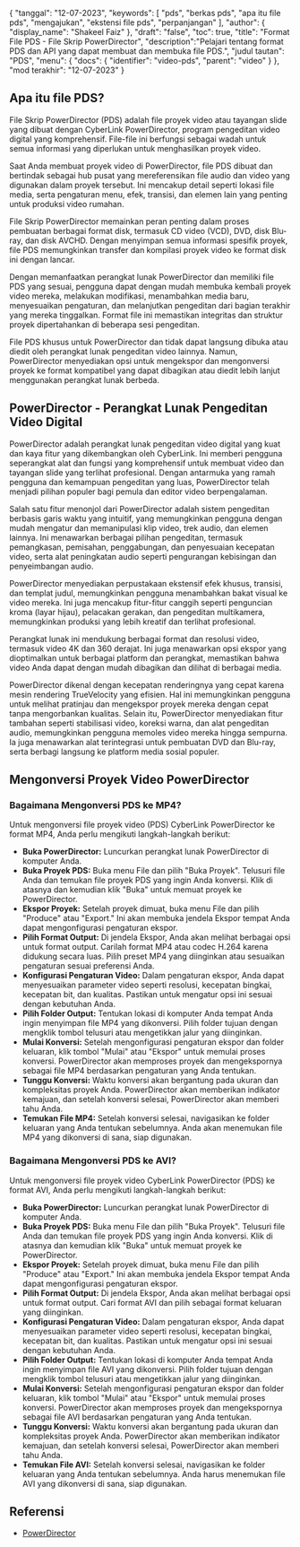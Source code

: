 {
"tanggal": "12-07-2023",
  "keywords": [
"pds",
"berkas pds",
"apa itu file pds",
"mengajukan",
"ekstensi file pds",
"perpanjangan"
],
  "author": {
"display_name": "Shakeel Faiz"
},
"draft": "false",
"toc": true,
"title": "Format File PDS - File Skrip PowerDirector",
  "description":"Pelajari tentang format PDS dan API yang dapat membuat dan membuka file PDS.",
"judul tautan": "PDS",
  "menu": {
    "docs": {
      "identifier": "video-pds",
"parent": "video"
}
},
"mod terakhir": "12-07-2023"
}

## Apa itu file PDS?

File Skrip PowerDirector (PDS) adalah file proyek video atau tayangan slide yang dibuat dengan CyberLink PowerDirector, program pengeditan video digital yang komprehensif. File-file ini berfungsi sebagai wadah untuk semua informasi yang diperlukan untuk menghasilkan proyek video.

Saat Anda membuat proyek video di PowerDirector, file PDS dibuat dan bertindak sebagai hub pusat yang mereferensikan file audio dan video yang digunakan dalam proyek tersebut. Ini mencakup detail seperti lokasi file media, serta pengaturan menu, efek, transisi, dan elemen lain yang penting untuk produksi video rumahan.

File Skrip PowerDirector memainkan peran penting dalam proses pembuatan berbagai format disk, termasuk CD video (VCD), DVD, disk Blu-ray, dan disk AVCHD. Dengan menyimpan semua informasi spesifik proyek, file PDS memungkinkan transfer dan kompilasi proyek video ke format disk ini dengan lancar.

Dengan memanfaatkan perangkat lunak PowerDirector dan memiliki file PDS yang sesuai, pengguna dapat dengan mudah membuka kembali proyek video mereka, melakukan modifikasi, menambahkan media baru, menyesuaikan pengaturan, dan melanjutkan pengeditan dari bagian terakhir yang mereka tinggalkan. Format file ini memastikan integritas dan struktur proyek dipertahankan di beberapa sesi pengeditan.

File PDS khusus untuk PowerDirector dan tidak dapat langsung dibuka atau diedit oleh perangkat lunak pengeditan video lainnya. Namun, PowerDirector menyediakan opsi untuk mengekspor dan mengonversi proyek ke format kompatibel yang dapat dibagikan atau diedit lebih lanjut menggunakan perangkat lunak berbeda.

## PowerDirector - Perangkat Lunak Pengeditan Video Digital

PowerDirector adalah perangkat lunak pengeditan video digital yang kuat dan kaya fitur yang dikembangkan oleh CyberLink. Ini memberi pengguna seperangkat alat dan fungsi yang komprehensif untuk membuat video dan tayangan slide yang terlihat profesional. Dengan antarmuka yang ramah pengguna dan kemampuan pengeditan yang luas, PowerDirector telah menjadi pilihan populer bagi pemula dan editor video berpengalaman.

Salah satu fitur menonjol dari PowerDirector adalah sistem pengeditan berbasis garis waktu yang intuitif, yang memungkinkan pengguna dengan mudah mengatur dan memanipulasi klip video, trek audio, dan elemen lainnya. Ini menawarkan berbagai pilihan pengeditan, termasuk pemangkasan, pemisahan, penggabungan, dan penyesuaian kecepatan video, serta alat peningkatan audio seperti pengurangan kebisingan dan penyeimbangan audio.

PowerDirector menyediakan perpustakaan ekstensif efek khusus, transisi, dan templat judul, memungkinkan pengguna menambahkan bakat visual ke video mereka. Ini juga mencakup fitur-fitur canggih seperti penguncian kroma (layar hijau), pelacakan gerakan, dan pengeditan multikamera, memungkinkan produksi yang lebih kreatif dan terlihat profesional.

Perangkat lunak ini mendukung berbagai format dan resolusi video, termasuk video 4K dan 360 derajat. Ini juga menawarkan opsi ekspor yang dioptimalkan untuk berbagai platform dan perangkat, memastikan bahwa video Anda dapat dengan mudah dibagikan dan dilihat di berbagai media.

PowerDirector dikenal dengan kecepatan renderingnya yang cepat karena mesin rendering TrueVelocity yang efisien. Hal ini memungkinkan pengguna untuk melihat pratinjau dan mengekspor proyek mereka dengan cepat tanpa mengorbankan kualitas. Selain itu, PowerDirector menyediakan fitur tambahan seperti stabilisasi video, koreksi warna, dan alat pengeditan audio, memungkinkan pengguna memoles video mereka hingga sempurna. Ia juga menawarkan alat terintegrasi untuk pembuatan DVD dan Blu-ray, serta berbagi langsung ke platform media sosial populer.

## Mengonversi Proyek Video PowerDirector

### Bagaimana Mengonversi PDS ke MP4?

Untuk mengonversi file proyek video (PDS) CyberLink PowerDirector ke format MP4, Anda perlu mengikuti langkah-langkah berikut:

- **Buka PowerDirector:** Luncurkan perangkat lunak PowerDirector di komputer Anda.
- **Buka Proyek PDS:** Buka menu File dan pilih "Buka Proyek". Telusuri file Anda dan temukan file proyek PDS yang ingin Anda konversi. Klik di atasnya dan kemudian klik "Buka" untuk memuat proyek ke PowerDirector.
- **Ekspor Proyek:** Setelah proyek dimuat, buka menu File dan pilih "Produce" atau "Export." Ini akan membuka jendela Ekspor tempat Anda dapat mengonfigurasi pengaturan ekspor.
- **Pilih Format Output:** Di jendela Ekspor, Anda akan melihat berbagai opsi untuk format output. Carilah format MP4 atau codec H.264 karena didukung secara luas. Pilih preset MP4 yang diinginkan atau sesuaikan pengaturan sesuai preferensi Anda.
- **Konfigurasi Pengaturan Video:** Dalam pengaturan ekspor, Anda dapat menyesuaikan parameter video seperti resolusi, kecepatan bingkai, kecepatan bit, dan kualitas. Pastikan untuk mengatur opsi ini sesuai dengan kebutuhan Anda.
- **Pilih Folder Output:** Tentukan lokasi di komputer Anda tempat Anda ingin menyimpan file MP4 yang dikonversi. Pilih folder tujuan dengan mengklik tombol telusuri atau mengetikkan jalur yang diinginkan.
- **Mulai Konversi:** Setelah mengonfigurasi pengaturan ekspor dan folder keluaran, klik tombol "Mulai" atau "Ekspor" untuk memulai proses konversi. PowerDirector akan memproses proyek dan mengekspornya sebagai file MP4 berdasarkan pengaturan yang Anda tentukan.
- **Tunggu Konversi:** Waktu konversi akan bergantung pada ukuran dan kompleksitas proyek Anda. PowerDirector akan memberikan indikator kemajuan, dan setelah konversi selesai, PowerDirector akan memberi tahu Anda.
- **Temukan File MP4:** Setelah konversi selesai, navigasikan ke folder keluaran yang Anda tentukan sebelumnya. Anda akan menemukan file MP4 yang dikonversi di sana, siap digunakan.

### Bagaimana Mengonversi PDS ke AVI?

Untuk mengonversi file proyek video CyberLink PowerDirector (PDS) ke format AVI, Anda perlu mengikuti langkah-langkah berikut:

- **Buka PowerDirector:** Luncurkan perangkat lunak PowerDirector di komputer Anda.
- **Buka Proyek PDS:** Buka menu File dan pilih "Buka Proyek". Telusuri file Anda dan temukan file proyek PDS yang ingin Anda konversi. Klik di atasnya dan kemudian klik "Buka" untuk memuat proyek ke PowerDirector.
- **Ekspor Proyek:** Setelah proyek dimuat, buka menu File dan pilih "Produce" atau "Export." Ini akan membuka jendela Ekspor tempat Anda dapat mengonfigurasi pengaturan ekspor.
- **Pilih Format Output:** Di jendela Ekspor, Anda akan melihat berbagai opsi untuk format output. Cari format AVI dan pilih sebagai format keluaran yang diinginkan.
- **Konfigurasi Pengaturan Video:** Dalam pengaturan ekspor, Anda dapat menyesuaikan parameter video seperti resolusi, kecepatan bingkai, kecepatan bit, dan kualitas. Pastikan untuk mengatur opsi ini sesuai dengan kebutuhan Anda.
- **Pilih Folder Output:** Tentukan lokasi di komputer Anda tempat Anda ingin menyimpan file AVI yang dikonversi. Pilih folder tujuan dengan mengklik tombol telusuri atau mengetikkan jalur yang diinginkan.
- **Mulai Konversi:** Setelah mengonfigurasi pengaturan ekspor dan folder keluaran, klik tombol "Mulai" atau "Ekspor" untuk memulai proses konversi. PowerDirector akan memproses proyek dan mengekspornya sebagai file AVI berdasarkan pengaturan yang Anda tentukan.
- **Tunggu Konversi:** Waktu konversi akan bergantung pada ukuran dan kompleksitas proyek Anda. PowerDirector akan memberikan indikator kemajuan, dan setelah konversi selesai, PowerDirector akan memberi tahu Anda.
- **Temukan File AVI:** Setelah konversi selesai, navigasikan ke folder keluaran yang Anda tentukan sebelumnya. Anda harus menemukan file AVI yang dikonversi di sana, siap digunakan.
  

## Referensi
* [PowerDirector](https://en.wikipedia.org/wiki/PowerDirector)

